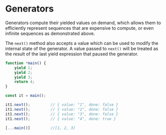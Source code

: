 # Generators

Generators compute their yielded values on demand, which allows them to efficiently represent sequences that are expensive to compute, or even infinite sequences as demonstrated above.

The `next()` method also accepts a value which can be used to modify the internal state of the generator. A value passed to `next()` will be treated as the result of the last yield expression that paused the generator.

```js
function *main() {
	yield 1;
	yield 2;
	yield 3;
	return 4;
}

const it = main();

it1.next();			// { value: "1", done: false }
it1.next();			// { value: "2", done: false }
it1.next();			// { value: "3", done: false }
it1.next();			// { value: "4", done: true }

[...main()]			//[1, 2, 3]
```
